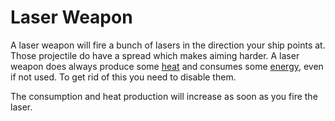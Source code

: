 # Laser Weapon

A laser weapon will fire a bunch of lasers in the direction your ship points at. Those projectile do have a spread which makes aiming harder. A laser weapon does always produce some [heat][heat-mechanic] and consumes some [energy][power-mechanic], even if not used. To get rid of this you need to disable them.

The consumption and heat production will increase as soon as you fire the laser.

[heat-mechanic]: ../mechanics/HeatMechanic.md
[power-mechanic]: ../mechanics/PowerMechanic.md